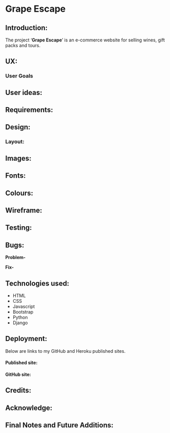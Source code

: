 # Grape Escape
## Introduction:
The project ‘**Grape Escape**’ is an e-commerce website for selling wines, gift packs and tours. 

## UX:
### User Goals


## User ideas:


## Requirements:


## Design:


### Layout:


## Images:


## Fonts:


## Colours:


## Wireframe:


## Testing:


## Bugs:
**Problem-**

**Fix-**

## Technologies used:
* HTML
* CSS
* Javascript
* Bootstrap
* Python
* Django

## Deployment:


Below are links to my GitHub and Heroku published sites.

#### Published site: 
#### GitHub site: 



## Credits:


## Acknowledge:



## Final Notes and Future Additions:

